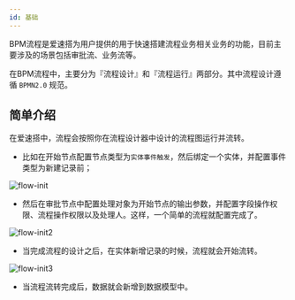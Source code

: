 ```yaml
---
id: 基础
---
```


BPM流程是爱速搭为用户提供的用于快速搭建流程业务相关业务的功能，目前主要涉及的场景包括审批流、业务流等。

在BPM流程中，主要分为『流程设计』和『流程运行』两部分。其中流程设计遵循 `BPMN2.0` 规范。

## 简单介绍

在爱速搭中，流程会按照你在流程设计器中设计的流程图运行并流转。
- 比如在开始节点配置节点类型为`实体事件触发`，然后绑定一个实体，并配置事件类型为新建记录前；

![flow-init](/img/BPM流程/基础/flow-init.png)

- 然后在审批节点中配置处理对象为开始节点的输出参数，并配置字段操作权限、流程操作权限以及处理人。这样，一个简单的流程就配置完成了。

![flow-init2](/img/BPM流程/基础/flow-init2.png)

- 当完成流程的设计之后，在实体新增记录的时候，流程就会开始流转。

![flow-init3](/img/BPM流程/基础/flow-init3.png)

- 当流程流转完成后，数据就会新增到数据模型中。